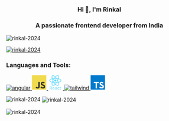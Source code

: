 <h3 align="center">Hi 👋, I'm Rinkal</h3>
<h3 align="center">A passionate frontend developer from India</h3>

<p align="left"> <img src="https://komarev.com/ghpvc/?username=rinkal-2024&label=Profile%20views&color=0e75b6&style=flat" alt="rinkal-2024" /> </p>

<p align="left"> <a href="https://github.com/ryo-ma/github-profile-trophy"><img src="https://github-profile-trophy.vercel.app/?username=rinkal-2024" alt="rinkal-2024" /></a> </p>

<p align="left"></p>

<h3 align="left">Languages and Tools:</h3>
<p align="left"> <a href="https://angular.io" target="_blank" rel="noreferrer"> <img src="https://angular.io/assets/images/logos/angular/angular.svg" alt="angular" width="40" height="40"/> </a> <a href="https://developer.mozilla.org/en-US/docs/Web/JavaScript" target="_blank" rel="noreferrer"> <img src="https://raw.githubusercontent.com/devicons/devicon/master/icons/javascript/javascript-original.svg" alt="javascript" width="40" height="40"/> </a> <a href="https://reactjs.org/" target="_blank" rel="noreferrer"> <img src="https://raw.githubusercontent.com/devicons/devicon/master/icons/react/react-original-wordmark.svg" alt="react" width="40" height="40"/> </a> <a href="https://tailwindcss.com/" target="_blank" rel="noreferrer"> <img src="https://www.vectorlogo.zone/logos/tailwindcss/tailwindcss-icon.svg" alt="tailwind" width="40" height="40"/> </a> <a href="https://www.typescriptlang.org/" target="_blank" rel="noreferrer"> <img src="https://raw.githubusercontent.com/devicons/devicon/master/icons/typescript/typescript-original.svg" alt="typescript" width="40" height="40"/> </a> </p>

<p><img align="left" src="https://github-readme-stats.vercel.app/api/top-langs?username=rinkal-2024&show_icons=true&locale=en&layout=compact" alt="rinkal-2024" /></p>

<p>&nbsp;<img align="center" src="https://github-readme-stats.vercel.app/api?username=rinkal-2024&show_icons=true&locale=en" alt="rinkal-2024" /></p>

<p><img align="center" src="https://github-readme-streak-stats.herokuapp.com/?user=rinkal-2024&" alt="rinkal-2024" /></p>

